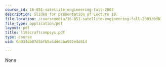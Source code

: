 ```yaml
---
course_id: 16-851-satellite-engineering-fall-2003
description: Slides for presentation of Lecture 19.
file_location: /coursemedia/16-851-satellite-engineering-fall-2003/0d034db87d5bfb5a4ddd0ba982e4d814_l19scraftcompsys.pdf
file_type: application/pdf
layout: pdf
title: l19scraftcompsys.pdf
type: course
uid: 0d034db87d5bfb5a4ddd0ba982e4d814

---
```

None
